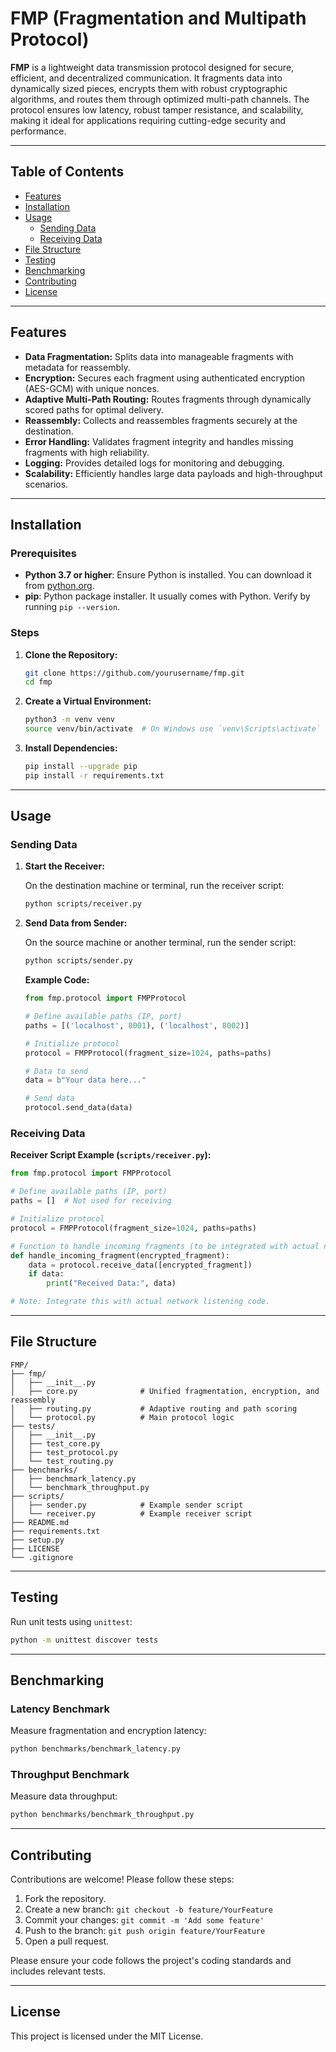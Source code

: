 
# FMP (Fragmentation and Multipath Protocol)

**FMP** is a lightweight data transmission protocol designed for secure, efficient, and decentralized communication. It fragments data into dynamically sized pieces, encrypts them with robust cryptographic algorithms, and routes them through optimized multi-path channels. The protocol ensures low latency, robust tamper resistance, and scalability, making it ideal for applications requiring cutting-edge security and performance.

---

## Table of Contents

- [Features](#features)
- [Installation](#installation)
- [Usage](#usage)
  - [Sending Data](#sending-data)
  - [Receiving Data](#receiving-data)
- [File Structure](#file-structure)
- [Testing](#testing)
- [Benchmarking](#benchmarking)
- [Contributing](#contributing)
- [License](#license)

---

## Features

- **Data Fragmentation:** Splits data into manageable fragments with metadata for reassembly.
- **Encryption:** Secures each fragment using authenticated encryption (AES-GCM) with unique nonces.
- **Adaptive Multi-Path Routing:** Routes fragments through dynamically scored paths for optimal delivery.
- **Reassembly:** Collects and reassembles fragments securely at the destination.
- **Error Handling:** Validates fragment integrity and handles missing fragments with high reliability.
- **Logging:** Provides detailed logs for monitoring and debugging.
- **Scalability:** Efficiently handles large data payloads and high-throughput scenarios.

---

## Installation

### Prerequisites

- **Python 3.7 or higher**: Ensure Python is installed. You can download it from [python.org](https://www.python.org/downloads/).
- **pip**: Python package installer. It usually comes with Python. Verify by running `pip --version`.

### Steps

1. **Clone the Repository:**

    ```bash
    git clone https://github.com/yourusername/fmp.git
    cd fmp
    ```

2. **Create a Virtual Environment:**

    ```bash
    python3 -m venv venv
    source venv/bin/activate  # On Windows use `venv\Scripts\activate`
    ```

3. **Install Dependencies:**

    ```bash
    pip install --upgrade pip
    pip install -r requirements.txt
    ```

---

## Usage

### Sending Data

1. **Start the Receiver:**

    On the destination machine or terminal, run the receiver script:

    ```bash
    python scripts/receiver.py
    ```

2. **Send Data from Sender:**

    On the source machine or another terminal, run the sender script:

    ```bash
    python scripts/sender.py
    ```

    **Example Code:**

    ```python
    from fmp.protocol import FMPProtocol

    # Define available paths (IP, port)
    paths = [('localhost', 8001), ('localhost', 8002)]

    # Initialize protocol
    protocol = FMPProtocol(fragment_size=1024, paths=paths)

    # Data to send
    data = b"Your data here..."

    # Send data
    protocol.send_data(data)
    ```

### Receiving Data

**Receiver Script Example (`scripts/receiver.py`):**

```python
from fmp.protocol import FMPProtocol

# Define available paths (IP, port)
paths = []  # Not used for receiving

# Initialize protocol
protocol = FMPProtocol(fragment_size=1024, paths=paths)

# Function to handle incoming fragments (to be integrated with actual network code)
def handle_incoming_fragment(encrypted_fragment):
    data = protocol.receive_data([encrypted_fragment])
    if data:
        print("Received Data:", data)

# Note: Integrate this with actual network listening code.
```

---

## File Structure

```
FMP/
├── fmp/
│   ├── __init__.py
│   ├── core.py              # Unified fragmentation, encryption, and reassembly
│   ├── routing.py           # Adaptive routing and path scoring
│   └── protocol.py          # Main protocol logic
├── tests/
│   ├── __init__.py
│   ├── test_core.py
│   ├── test_protocol.py
│   └── test_routing.py
├── benchmarks/
│   ├── benchmark_latency.py
│   └── benchmark_throughput.py
├── scripts/
│   ├── sender.py            # Example sender script
│   └── receiver.py          # Example receiver script
├── README.md
├── requirements.txt
├── setup.py
├── LICENSE
└── .gitignore
```

---

## Testing

Run unit tests using `unittest`:

```bash
python -m unittest discover tests
```

---

## Benchmarking

### Latency Benchmark

Measure fragmentation and encryption latency:

```bash
python benchmarks/benchmark_latency.py
```

### Throughput Benchmark

Measure data throughput:

```bash
python benchmarks/benchmark_throughput.py
```

---

## Contributing

Contributions are welcome! Please follow these steps:

1. Fork the repository.
2. Create a new branch: `git checkout -b feature/YourFeature`
3. Commit your changes: `git commit -m 'Add some feature'`
4. Push to the branch: `git push origin feature/YourFeature`
5. Open a pull request.

Please ensure your code follows the project's coding standards and includes relevant tests.

---

## License

This project is licensed under the MIT License.
